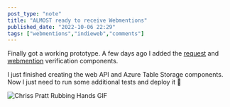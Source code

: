 ```yaml
---
post_type: "note" 
title: "ALMOST ready to receive Webmentions"
published_date: "2022-10-06 22:29"
tags: ["webmentions","indieweb","comments"]
---
```


Finally got a working prototype. A few days ago I added the [request](/snippets/webmentions-request-verification) and [webmention](/snippets/webmentions-verification) verification components.

I just finished creating the web API and Azure Table Storage components. Now I just need to run some additional tests and deploy it :slightly_smiling_face:

![Chriss Pratt Rubbing Hands GIF](https://media.tenor.com/cWNpE2earJkAAAAd/chris-pratt-rubbing-hands.gif)